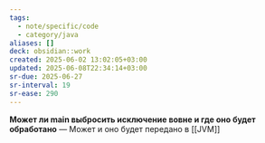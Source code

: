 ```yaml
---
tags:
  - note/specific/code
  - category/java
aliases: []
deck: obsidian::work
created: 2025-06-02 13:02:05+03:00
updated: 2025-06-08T22:34:14+03:00
sr-due: 2025-06-27
sr-interval: 19
sr-ease: 290
---
```


**Может ли main выбросить исключение вовне и где оно будет обработано**
—
Может и оно будет передано в [[JVM]]
